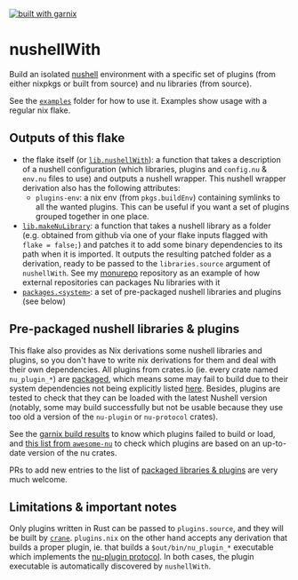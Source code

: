 [![built with garnix](https://img.shields.io/endpoint.svg?url=https%3A%2F%2Fgarnix.io%2Fapi%2Fbadges%2FYPares%2FnushellWith%3Fbranch%3Dmaster)](https://garnix.io/repo/YPares/nushellWith)

# nushellWith

Build an isolated [nushell](https://www.nushell.sh/) environment with a
specific set of plugins (from either nixpkgs or built from source) and nu
libraries (from source).

See the [`examples`](./examples) folder for how to use it. Examples show
usage with a regular nix flake.

## Outputs of this flake

- the flake itself (or [`lib.nushellWith`](./nix-src/nushell-with.nix)): a function
  that takes a description of a nushell configuration (which libraries, plugins and
  `config.nu` & `env.nu` files to use) and outputs a nushell wrapper. This nushell
  wrapper derivation also has the following attributes:
  - `plugins-env`: a nix env (from `pkgs.buildEnv`) containing symlinks to all
      the wanted plugins. This can be useful if you want a set of plugins grouped
      together in one place.
- [`lib.makeNuLibrary`](./nix-src/lib.nix): a function that takes a nushell library as a
  folder (e.g. obtained from github via one of your flake inputs flagged with
  `flake = false;`) and patches it to add some binary dependencies to its path
  when it is imported. It outputs the resulting patched folder as a derivation,
  ready to be passed to the `libraries.source` argument of `nushellWith`.
  See my [monurepo](https://github.com/ypares/monurepo) repository as an example of how
  external repositories can packages Nu libraries with it
- [`packages.<system>`](./nix-src/nu-libs-and-plugins.nix): a set of pre-packaged
  nushell libraries and plugins (see below)

## Pre-packaged nushell libraries & plugins

This flake also provides as Nix derivations some nushell libraries and
plugins, so you don't have to write nix derivations for them and deal with
their own dependencies. All plugins from crates.io (ie. every crate named
`nu_plugin_*`) are [packaged](./plugin-list.toml), which means some may
fail to build due to their system dependencies not being explicitly listed
[here](./nix-src/plugin-sysdeps.nix). Besides, plugins are tested to check
that they can be loaded with the latest Nushell version (notably, some may
build successfully but not be usable because they use too old a version of the
`nu-plugin` or `nu-protocol` crates).

See the [garnix build results](https://garnix.io/repo/YPares/nushellWith)
to know which plugins failed to build or load, and [this list from
`awesome-nu`](https://github.com/nushell/awesome-nu/blob/main/plugin_details.md)
to check which plugins are based on an up-to-date version of the nu crates.

PRs to add new entries to the list of [packaged libraries &
plugins](./nix-src/nu-libs-and-plugins.nix) are very much welcome.

## Limitations & important notes

Only plugins written in Rust can be passed to `plugins.source`, and they will
be built by [`crane`](https://github.com/ipetkov/crane). `plugins.nix` on the
other hand accepts any derivation that builds a proper plugin, ie. that builds
a `$out/bin/nu_plugin_*` executable which implements the [nu-plugin
protocol](https://www.nushell.sh/contributor-book/plugins.html). In both
cases, the plugin executable is automatically discovered by `nushellWith`.
